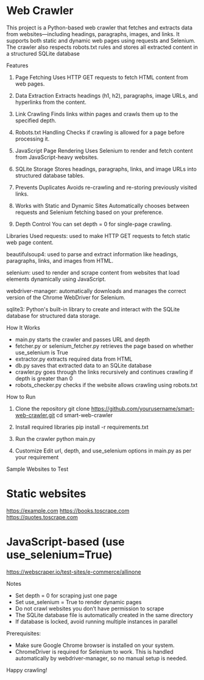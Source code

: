 # Web Crawler
This project is a Python-based web crawler that fetches and extracts data from websites—including headings, paragraphs, images, and links. It supports both static and dynamic web pages using requests and Selenium. The crawler also respects robots.txt rules and stores all extracted content in a structured SQLite database

Features
1. Page Fetching
   Uses HTTP GET requests to fetch HTML content from web pages.

2. Data Extraction
   Extracts headings (h1, h2), paragraphs, image URLs, and hyperlinks from the content.

3. Link Crawling
   Finds links within pages and crawls them up to the specified depth.

4. Robots.txt Handling
   Checks if crawling is allowed for a page before processing it.

5. JavaScript Page Rendering
   Uses Selenium to render and fetch content from JavaScript-heavy websites.

6. SQLite Storage
   Stores headings, paragraphs, links, and image URLs into structured database tables.

7. Prevents Duplicates
   Avoids re-crawling and re-storing previously visited links.

8. Works with Static and Dynamic Sites
   Automatically chooses between requests and Selenium fetching based on your preference.

9. Depth Control
   You can set depth = 0 for single-page crawling.



Libraries Used
requests: used to make HTTP GET requests to fetch static web page content.

beautifulsoup4: used to parse and extract information like headings, paragraphs, links, and images from HTML.

selenium: used to render and scrape content from websites that load elements dynamically using JavaScript.

webdriver-manager: automatically downloads and manages the correct version of the Chrome WebDriver for Selenium.

sqlite3: Python's built-in library to create and interact with the SQLite database for structured data storage.

How It Works
- main.py starts the crawler and passes URL and depth
- fetcher.py or selenium_fetcher.py retrieves the page based on whether use_selenium is True
- extractor.py extracts required data from HTML
- db.py saves that extracted data to an SQLite database
- crawler.py goes through the links recursively and continues crawling if depth is greater than 0
- robots_checker.py checks if the website allows crawling using robots.txt

How to Run
1. Clone the repository
   git clone https://github.com/yourusername/smart-web-crawler.git
   cd smart-web-crawler

2. Install required libraries
   pip install -r requirements.txt

3. Run the crawler
   python main.py

4. Customize
   Edit url, depth, and use_selenium options in main.py as per your requirement

Sample Websites to Test
# Static websites
https://example.com
https://books.toscrape.com
https://quotes.toscrape.com

# JavaScript-based (use use_selenium=True)
https://webscraper.io/test-sites/e-commerce/allinone

Notes
- Set depth = 0 for scraping just one page
- Set use_selenium = True to render dynamic pages
- Do not crawl websites you don’t have permission to scrape
- The SQLite database file is automatically created in the same directory
- If database is locked, avoid running multiple instances in parallel
  
Prerequisites:
- Make sure Google Chrome browser is installed on your system.
- ChromeDriver is required for Selenium to work. This is handled automatically by webdriver-manager, so no manual setup is needed.

Happy crawling!
